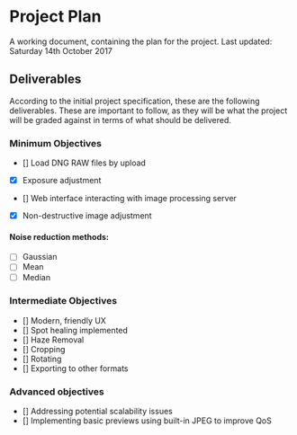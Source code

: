 # Project Plan
A working document, containing the plan for the project.
Last updated: Saturday 14th October 2017

## Deliverables
According to the initial project specification, these are the following deliverables. These are important to follow, as they will be what the project will be graded against in terms of what should be delivered.

### Minimum Objectives
- [] Load DNG RAW files by upload
- [x] Exposure adjustment
- [] Web interface interacting with image processing server
- [x] Non-destructive image adjustment

#### Noise reduction methods:
- [ ] Gaussian
- [ ] Mean
- [ ] Median

### Intermediate Objectives
- [] Modern, friendly UX
- [] Spot healing implemented
- [] Haze Removal
- [] Cropping
- [] Rotating
- [] Exporting to other formats

### Advanced objectives
- [] Addressing potential scalability issues
- [] Implementing basic previews using built-in JPEG to improve QoS


